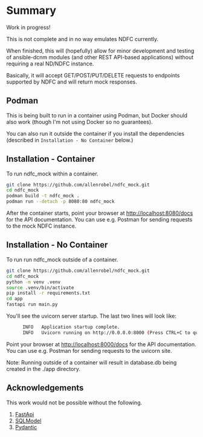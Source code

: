 # Summary

Work in progress!

This is not complete and in no way emulates NDFC currently.

When finished, this will (hopefully) allow for minor development 
and testing of ansible-dcnm modules (and other REST API-based 
applications) without requiring a real ND/NDFC instance.

Basically, it will accept GET/POST/PUT/DELETE requests to
endpoints supported by NDFC and will return mock responses.

## Podman

This is being built to run in a container using Podman,
but Docker should also work (though I'm not using Docker 
so no guarantees).

You can also run it outside the container if you install the dependencies
(described in `Installation - No Container` below.)

## Installation - Container

To run ndfc_mock within a container.

```bash
git clone https://github.com/allenrobel/ndfc_mock.git
cd ndfc_mock
podman build -t ndfc_mock .
podman run --detach -p 8080:80 ndfc_mock
```

After the container starts, point your browser at 
[http://localhost:8080/docs](http://localhost:8080/docs)
for the API documentation.  You can use e.g. Postman for
sending requests to the mock NDFC instance.

## Installation - No Container

To run run ndfc_mock outside of a container.

```bash
git clone https://github.com/allenrobel/ndfc_mock.git
cd ndfc_mock
python -m venv .venv
source .venv/bin/activate
pip install -r requirements.txt
cd app
fastapi run main.py
```

You'll see the uvicorn server startup.  The last two lines will look like:

```bash
      INFO   Application startup complete.
      INFO   Uvicorn running on http://0.0.0.0:8000 (Press CTRL+C to quit)
```

Point your browser at 
[http://localhost:8000/docs](http://localhost:8000/docs)
for the API documentation.  You can use e.g. Postman for
sending requests to the uvicorn site.

Note: Running outside of a container will result in
database.db being created in the ./app directory.

## Acknowledgements

This work would not be possible without the following.

1. [FastApi](https://fastapi.tiangolo.com)
2. [SQLModel](https://sqlmodel.tiangolo.com)
3. [Pydantic](https://docs.pydantic.dev/latest/)
